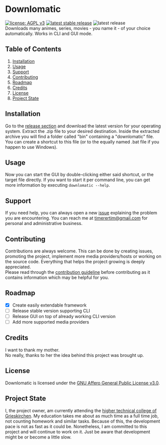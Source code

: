 # Downlomatic

[![license: AGPL v3](https://img.shields.io/github/license/TimerErTim/downlomatic?color=blue&style=flat-square)](https://www.gnu.org/licenses/agpl-3.0)
[![latest stable release](https://img.shields.io/github/v/release/TimerErTim/downlomatic?label=stable%20release&style=flat-square)](https://github.com/TimerErTim/downlomatic/releases/latest/)
![latest release](https://img.shields.io/github/v/release/TimerErTim/downlomatic?include_prereleases&label=latest%20release&style=flat-square)  
Downloads many animes, series, movies - you name it - of your choice automatically. Works in CLI and GUI mode.

## Table of Contents

1. [Installation](#installation)
2. [Usage](#usage)
3. [Support](#support)
4. [Contributing](#contributing)
5. [Roadmap](#roadmap)
6. [Credits](#credits)
7. [License](#license)
8. [Project State](#project-state)

## Installation

Go to the [release section](https://github.com/TimerErTim/downlomatic/releases) and download the latest version for your
operating system. Extract the .zip file to your desired destination. Inside the extracted archive you will find a folder
called "bin" containing a "downlomatic" file. You can create a shortcut to this file (or to the equally named .bat file
if you happen to use Windows).

## Usage

Now you can start the GUI by double-clicking either said shortcut, or the target file directly. If you want to start it
per command line, you can get more information by executing `downlomatic --help`.

## Support

If you need help, you can always open a new [issue](https://github.com/TimerErTim/downlomatic/issues)
explaining the problem you are encountering. You can reach me at <timerertim@gmail.com> for personal and administrative
business.

## Contributing

Contributions are always welcome. This can be done by creating issues, promoting the project, implement more media
providers/hosts or working on the source code. Everything that helps the project growing is deeply appreciated.  
Please read through the [contribution guideline](CONTRIBUTING.md) before contributing as it contains information which
may be helpful for you.

## Roadmap

- [x] Create easily extendable framework
- [ ] Release stable version supporting CLI
- [ ] Release GUI on top of already working CLI version
- [ ] Add more supported media providers

## Credits

I want to thank my mother.  
No really, thanks to her the idea behind this project was brought up.

## License

Downlomatic is licensed under the [GNU Affero General Public License v3.0](LICENSE).

## Project State

I, the project owner, am currently attending
the [higher technical college of Grieskirchen](https://github.com/HTBLA-Grieskirchen). My education takes me about as
much time as a full time job, not counting homework and similar tasks. Because of this, the development pace is not as
fast as it could be. Nonetheless, I am committed to this project and will continue to work on it. Just be aware that
development might be or become a little slow.
